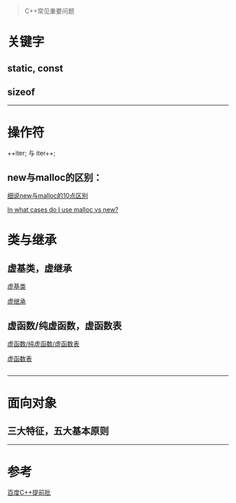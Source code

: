 > C++常见重要问题

# 关键字

## static, const

## sizeof

---

# 操作符

++iter; 与 iter++;

## new与malloc的区别：

[细说new与malloc的10点区别  ](https://www.cnblogs.com/QG-whz/p/5140930.html)

[In what cases do I use malloc vs new?    
](https://stackoverflow.com/questions/184537/in-what-cases-do-i-use-malloc-vs-new)

# 类与继承

## 虚基类，虚继承

[虚基类](https://zh.wikipedia.org/wiki/虚继承)

[虚继承](https://zh.wikipedia.org/wiki/虚继承)

## 虚函数/纯虚函数，虚函数表

[虚函数/纯虚函数/虚函数表](https://zhuanlan.zhihu.com/p/37331092)

[虚函数表](https://blog.csdn.net/lihao21/article/details/50688337)

## 

---

# 面向对象

## 三大特征，五大基本原则

---

# 参考

[百度C++提前批](https://www.nowcoder.com/discuss/96139?type=0&order=0&pos=16&page=1)


